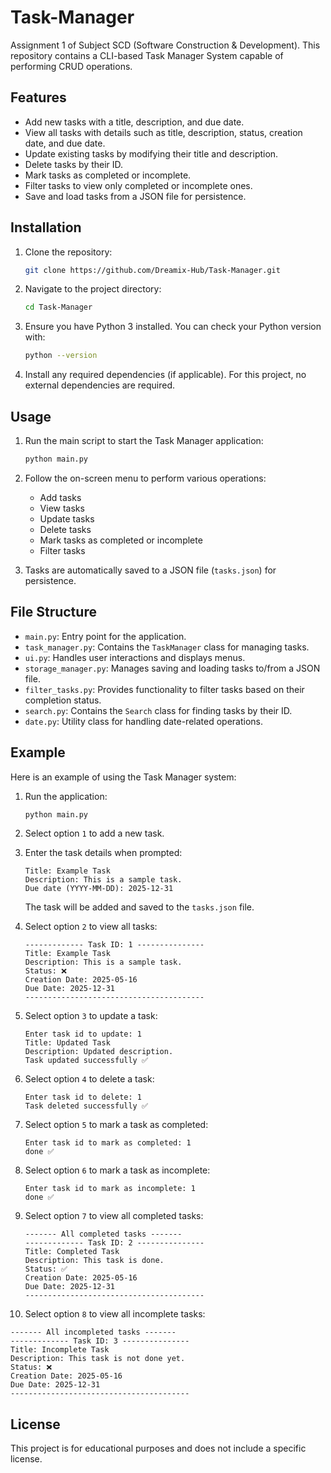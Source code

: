 # Task-Manager

Assignment 1 of Subject SCD (Software Construction & Development). This repository contains a CLI-based Task Manager System capable of performing CRUD operations.

## Features

- Add new tasks with a title, description, and due date.
- View all tasks with details such as title, description, status, creation date, and due date.
- Update existing tasks by modifying their title and description.
- Delete tasks by their ID.
- Mark tasks as completed or incomplete.
- Filter tasks to view only completed or incomplete ones.
- Save and load tasks from a JSON file for persistence.

## Installation

1. Clone the repository:
   ```bash
   git clone https://github.com/Dreamix-Hub/Task-Manager.git
   ```

2. Navigate to the project directory:
   ```bash
   cd Task-Manager
   ```

3. Ensure you have Python 3 installed. You can check your Python version with:
   ```bash
   python --version
   ```

4. Install any required dependencies (if applicable). For this project, no external dependencies are required.

## Usage

1. Run the main script to start the Task Manager application:
   ```bash
   python main.py
   ```

2. Follow the on-screen menu to perform various operations:
   - Add tasks
   - View tasks
   - Update tasks
   - Delete tasks
   - Mark tasks as completed or incomplete
   - Filter tasks

3. Tasks are automatically saved to a JSON file (`tasks.json`) for persistence.

## File Structure

- `main.py`: Entry point for the application.
- `task_manager.py`: Contains the `TaskManager` class for managing tasks.
- `ui.py`: Handles user interactions and displays menus.
- `storage_manager.py`: Manages saving and loading tasks to/from a JSON file.
- `filter_tasks.py`: Provides functionality to filter tasks based on their completion status.
- `search.py`: Contains the `Search` class for finding tasks by their ID.
- `date.py`: Utility class for handling date-related operations.

## Example

Here is an example of using the Task Manager system:

1. Run the application:
   ```bash
   python main.py
   ```

2. Select option `1` to add a new task.

3. Enter the task details when prompted:
   ```
   Title: Example Task
   Description: This is a sample task.
   Due date (YYYY-MM-DD): 2025-12-31
   ```
   The task will be added and saved to the `tasks.json` file.

4. Select option `2` to view all tasks:
   ```
   ------------- Task ID: 1 ---------------
   Title: Example Task
   Description: This is a sample task.
   Status: ❌
   Creation Date: 2025-05-16
   Due Date: 2025-12-31
   ----------------------------------------
   ```

5. Select option `3` to update a task:
   ```
   Enter task id to update: 1
   Title: Updated Task
   Description: Updated description.
   Task updated successfully ✅
   ```

6. Select option `4` to delete a task:
   ```
   Enter task id to delete: 1
   Task deleted successfully ✅
   ```

7. Select option `5` to mark a task as completed:
   ```
   Enter task id to mark as completed: 1
   done ✅
   ```

8. Select option `6` to mark a task as incomplete:
   ```
   Enter task id to mark as incomplete: 1
   done ✅
   ```

9. Select option `7` to view all completed tasks:
   ```
   ------- All completed tasks -------
   ------------- Task ID: 2 ---------------
   Title: Completed Task
   Description: This task is done.
   Status: ✅
   Creation Date: 2025-05-16
   Due Date: 2025-12-31
   ----------------------------------------
   ```

10. Select option `8` to view all incomplete tasks:
   ```
   ------- All incompleted tasks -------
   ------------- Task ID: 3 ---------------
   Title: Incomplete Task
   Description: This task is not done yet.
   Status: ❌
   Creation Date: 2025-05-16
   Due Date: 2025-12-31
   ----------------------------------------
   ```

## License

This project is for educational purposes and does not include a specific license.
